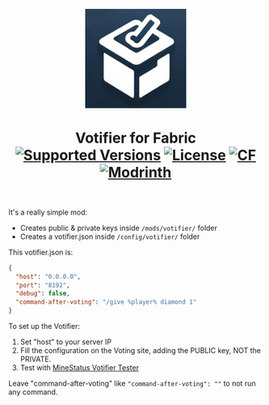 <p align="center">
  <img width="200" src="https://github.com/Kryeit/Votifier/blob/1.20.4/src/main/resources/assets/votifier/icon.png">
</p>

<h1 align="center">Votifier for Fabric<br>
	<a href="https://legacy.curseforge.com/minecraft/mc-mods/fabricvotifier/files"><img src="https://cf.way2muchnoise.eu/versions/fabricvotifier.svg" alt="Supported Versions"></a>
	<a href="https://github.com/Kryeit/Votifier/LICENSE"><img src="https://img.shields.io/github/license/Creators-of-Create/Create?style=flat&color=900c3f" alt="License"></a>
	<a href="https://www.curseforge.com/minecraft/mc-mods/fabricvotifier"><img src="http://cf.way2muchnoise.eu/fabricvotifier.svg" alt="CF"></a>
    <a href="https://modrinth.com/mod/votifier"><img src="https://img.shields.io/modrinth/dt/votifier?logo=modrinth&label=&suffix=%20&style=flat&color=242629&labelColor=5ca424&logoColor=1c1c1c" alt="Modrinth"></a>
    <br><br>
</h1>

It's a really simple mod:
- Creates public & private keys inside `/mods/votifier/` folder
- Creates a votifier.json inside `/config/votifier/` folder

This votifier.json is:
```json
{
  "host": "0.0.0.0",
  "port": "8192",
  "debug": false,
  "command-after-voting": "/give %player% diamond 1"
}
```

To set up the Votifier:
1) Set "host" to your server IP
2) Fill the configuration on the Voting site, adding the PUBLIC key, NOT the PRIVATE.
3) Test with [MineStatus Votifier Tester](https://minestatus.net/tools/votifier)

Leave "command-after-voting" like `"command-after-voting": ""` to not run any command.
